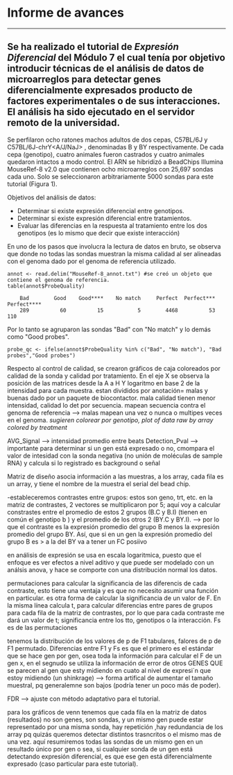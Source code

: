 # Informe de avances
---------------------------------------------
Se ha realizado el tutorial de *Expresión Diferencial* del Módulo 7 el cual tenía por objetivo introducir técnicas de el análisis de datos de microarreglos para detectar genes diferencialmente expresados producto de factores experimentales o de sus interacciones. El análisis ha sido ejecutado en el servidor remoto de la universidad. 
----------------------------------------------
Se perfilaron ocho ratones machos adultos de dos cepas, C57BL/6J y C57BL/6J-chrY<A/J/NaJ> , denominadas B y BY respectivamente. De cada cepa (genotipo), cuatro animales fueron castrados y cuatro animales quedaron intactos a modo control. El ARN se hibridizó a BeadChips Illumina MouseRef-8 v2.0 que contienen ocho microarreglos con 25,697 sondas cada uno. Solo se seleccionaron arbitrariamente 5000 sondas para este tutorial (Figura 1).

Objetivos del análisis de datos:

- Determinar si existe expresión diferencial entre genotipos.
- Determinar si existe expresión diferencial entre tratamientos.
- Evaluar las diferencias en la respuesta al tratamiento entre los dos genotipos (es lo mismo que decir que existe interacción)

En uno de los pasos que involucra la lectura de datos en bruto, se observa que donde no todas las sondas muestran la misma calidad al ser alineadas con el genoma dado por el genoma de referencia utilizado.

```
annot <- read.delim("MouseRef-8_annot.txt") #se creó un objeto que contiene el genoma de referencia.
table(annot$ProbeQuality)
```

        Bad        Good    Good****    No match     Perfect  Perfect*** Perfect**** 
        289          60          15           5        4468          53         110 

Por lo tanto se agruparon las sondas "Bad" con "No match" y lo demás como "Good probes".

```probe_qc <- ifelse(annot$ProbeQuality %in% c("Bad", "No match"), "Bad probes","Good probes")```

Respecto al control de calidad, se crearon gráficos de caja coloreados por calidad de la sonda y calidad por tratamiento. En el eje X se observa la posición de las matrices desde la A a H
Y logaritmo en base 2 de la intensidad para cada muestra. estan divididos por anotación= malas y buenas dado por un paquete de biocontactor. 
mala calidad tienen menor intensidad, calidad lo det por secuencia. mapean secuencia contra el genoma de referencia --> malas mapean una vez o nunca o multipes veces en el genoma. *sugieren colorear por genotipo, plot of data raw by array colored by treatment*

AVG_Signal --> intensidad promedio entre beats
Detection_Pval --> importante para determinar si un gen está expresado o no, cmompara el valor de intesidad con la sonda negativa (no unión de moléculas de sample RNA) y calcula si lo registrado es background o señal

Matriz de diseño asocia información a las muestras, a los array, cada fila es un array, y tiene el nombre de la muestra el serial del bead chip.

-estableceremos contrastes entre grupos: estos son geno, trt, etc.
en la matriz de contrastes, 2 vectores se multiplicaron por 5; aquí voy a calcular constrastes entre el promedio de estos 2 grupos (B.C y B.I) (tienen en común el genotipo b ) y el promedio de los otros 2 (BY.C y BY.I). --> por lo que el contraste es la expresión promedio del grupo B menos la expresión promedio del grupo BY. Así, que si en un gen la expresión promedio del grupo B es > a la del BY va a tener un FC posiivo  

en análisis de expresión se usa en escala logaritmica, puesto que el enfoque es ver efectos a nivel aditivo y que puede ser modelado con un análsis anova, y hace se comporte con una distribución normal los datos. 

permutaciones para calcular la significancia de las diferencis de cada contraste, esto tiene una ventaja y es que no necesito asumir una función en particular. es otra forma de calcular la significancia de un valor de F.  En la misma línea calcula t, para calcular diferencias entre pares de grupos para cada fila de la matriz de contrastes, por lo que para cada contraste me dará un valor de t; significancia entre los tto, genotipos o la interacción. Fs es de las permutaciones



tenemos la distribución de los valores de p de F1 tabulares, falores de p de F1 permutado. Diferencias entre F1 y Fs es que el primero es el estándar que se hace gen por gen, osea toda la información para calcular el F de un gen x, en el segnudo se utiliza la información de error de otros GENES QUE se parecen al gen que esty midiendo en cuato al nivel de expresi´n que estoy midiendo (un shinkrage) --> forma artifical de aumentar el tamaño muestral, pq generalemne son bajos (podría tener un poco más de poder).

FDR --> ajuste con método adaptativo para el tutorial.

para los gráficos de venn
tenemos que cada fila en la matriz de datos (resultados) no son genes, son sondas, y un mismo gen puede estar representado por una misma sonda, hay repetición ,hay redundancia de los array pq quizás queremos detectar distintos trasncritos o el mismo mas de una vez. aquí resumiremos todas las sondas de un mismo gen en un resultado único por gen o sea, si cualquier sonda de un gen está detectando expresión diferencial, es que ese gen está diferencialmente expresado (caso particular para este tutorial).  
